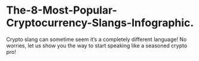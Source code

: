 # The-8-Most-Popular-Cryptocurrency-Slangs-Infographic.
Crypto slang can sometime seem it’s a completely different language! No worries, let us show you the way to start speaking like a seasoned crypto pro!

